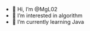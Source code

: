 - 👋 Hi, I’m @MgL02
- 👀 I’m interested in algorithm
- 🌱 I’m currently learning Java

<!---
MgL02/MgL02 is a ✨ special ✨ repository because its `README.md` (this file) appears on your GitHub profile.
You can click the Preview link to take a look at your changes.
--->
